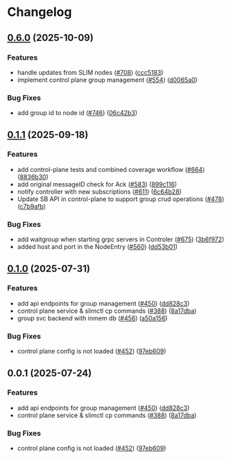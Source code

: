 # Changelog

## [0.6.0](https://github.com/agntcy/slim/compare/control-plane-v0.1.1...control-plane-v0.6.0) (2025-10-09)


### Features

* handle updates from SLIM nodes ([#708](https://github.com/agntcy/slim/issues/708)) ([ccc5183](https://github.com/agntcy/slim/commit/ccc518386d0ece16237647511118e7d032e033c6))
* implement control plane group management ([#554](https://github.com/agntcy/slim/issues/554)) ([d0065a0](https://github.com/agntcy/slim/commit/d0065a0e1955dbc7e7fd2bfabd5fdca210459a0b))


### Bug Fixes

* add group id to node id ([#746](https://github.com/agntcy/slim/issues/746)) ([06c42b3](https://github.com/agntcy/slim/commit/06c42b3f3846da331554ac72ec6d77e61876d78d))

## [0.1.1](https://github.com/agntcy/slim/compare/control-plane-v0.1.0...control-plane-v0.1.1) (2025-09-18)


### Features

* add control-plane tests and combined coverage workflow ([#664](https://github.com/agntcy/slim/issues/664)) ([8836b30](https://github.com/agntcy/slim/commit/8836b30fc52e6050291e453df1927531a859e27f))
* add original messageID check for Ack ([#583](https://github.com/agntcy/slim/issues/583)) ([899c116](https://github.com/agntcy/slim/commit/899c11652c82c8a9512ca5928b12f8f45d2dcac3))
* notify controller with new subscriptions ([#611](https://github.com/agntcy/slim/issues/611)) ([6c64b28](https://github.com/agntcy/slim/commit/6c64b28ddbe6c64dbdbd202ac70a32fd9c8e9556))
* Update SB API in control-plane to support group crud operations ([#478](https://github.com/agntcy/slim/issues/478)) ([c7b9afb](https://github.com/agntcy/slim/commit/c7b9afb139bac536f22a99f2a4e8185ad95af788))


### Bug Fixes

* add waitgroup when starting grpc servers in Controler ([#675](https://github.com/agntcy/slim/issues/675)) ([3b6f972](https://github.com/agntcy/slim/commit/3b6f97297702678805515b0ce34eecaa1ec4e2c9))
* added host and port in the NodeEntry ([#560](https://github.com/agntcy/slim/issues/560)) ([dd53b01](https://github.com/agntcy/slim/commit/dd53b016891cb7e9d1cc066f000ef21b4ae14dfd))

## [0.1.0](https://github.com/agntcy/slim/compare/control-plane-v0.0.1...control-plane-v0.1.0) (2025-07-31)


### Features

* add api endpoints for group management ([#450](https://github.com/agntcy/slim/issues/450)) ([dd828c3](https://github.com/agntcy/slim/commit/dd828c3bef6004ae3455987a13dbf8ebefd05695))
* control plane service & slimctl cp commands ([#388](https://github.com/agntcy/slim/issues/388)) ([8a17dba](https://github.com/agntcy/slim/commit/8a17dbad99fa679e07585ca4fbcefe9cb3fa8a29))
* group svc backend with inmem db ([#456](https://github.com/agntcy/slim/issues/456)) ([a50a156](https://github.com/agntcy/slim/commit/a50a15610508774ff811edf88d1c2b251f622410))


### Bug Fixes

* control plane config is not loaded ([#452](https://github.com/agntcy/slim/issues/452)) ([97eb609](https://github.com/agntcy/slim/commit/97eb609ad176342769214837e57af989d4075a50))

## 0.0.1 (2025-07-24)


### Features

* add api endpoints for group management ([#450](https://github.com/agntcy/slim/issues/450)) ([dd828c3](https://github.com/agntcy/slim/commit/dd828c3bef6004ae3455987a13dbf8ebefd05695))
* control plane service & slimctl cp commands ([#388](https://github.com/agntcy/slim/issues/388)) ([8a17dba](https://github.com/agntcy/slim/commit/8a17dbad99fa679e07585ca4fbcefe9cb3fa8a29))


### Bug Fixes

* control plane config is not loaded ([#452](https://github.com/agntcy/slim/issues/452)) ([97eb609](https://github.com/agntcy/slim/commit/97eb609ad176342769214837e57af989d4075a50))
